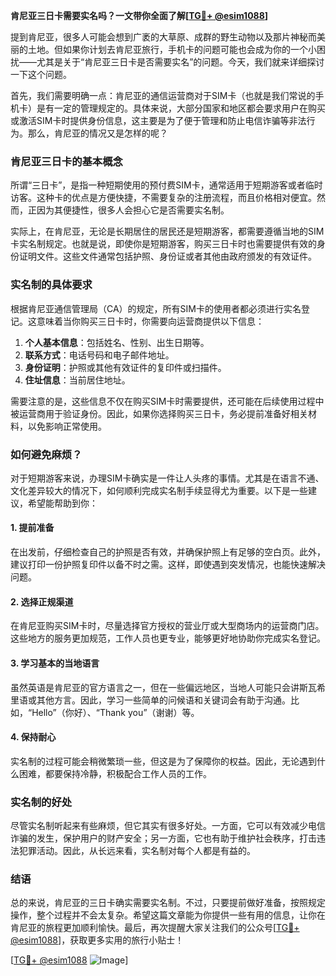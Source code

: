 **肯尼亚三日卡需要实名吗？一文带你全面了解[[TG💪+ @esim1088](https://t.me/s/esim1088)]**

提到肯尼亚，很多人可能会想到广袤的大草原、成群的野生动物以及那片神秘而美丽的土地。但如果你计划去肯尼亚旅行，手机卡的问题可能也会成为你的一个小困扰——尤其是关于“肯尼亚三日卡是否需要实名”的问题。今天，我们就来详细探讨一下这个问题。

首先，我们需要明确一点：肯尼亚的通信运营商对于SIM卡（也就是我们常说的手机卡）是有一定的管理规定的。具体来说，大部分国家和地区都会要求用户在购买或激活SIM卡时提供身份信息，这主要是为了便于管理和防止电信诈骗等非法行为。那么，肯尼亚的情况又是怎样的呢？

### 肯尼亚三日卡的基本概念

所谓“三日卡”，是指一种短期使用的预付费SIM卡，通常适用于短期游客或者临时访客。这种卡的优点是方便快捷，不需要复杂的注册流程，而且价格相对便宜。然而，正因为其便捷性，很多人会担心它是否需要实名制。

实际上，在肯尼亚，无论是长期居住的居民还是短期游客，都需要遵循当地的SIM卡实名制规定。也就是说，即使你是短期游客，购买三日卡时也需要提供有效的身份证明文件。这些文件通常包括护照、身份证或者其他由政府颁发的有效证件。

### 实名制的具体要求

根据肯尼亚通信管理局（CA）的规定，所有SIM卡的使用者都必须进行实名登记。这意味着当你购买三日卡时，你需要向运营商提供以下信息：

1. **个人基本信息**：包括姓名、性别、出生日期等。
2. **联系方式**：电话号码和电子邮件地址。
3. **身份证明**：护照或其他有效证件的复印件或扫描件。
4. **住址信息**：当前居住地址。

需要注意的是，这些信息不仅在购买SIM卡时需要提供，还可能在后续使用过程中被运营商用于验证身份。因此，如果你选择购买三日卡，务必提前准备好相关材料，以免影响正常使用。

### 如何避免麻烦？

对于短期游客来说，办理SIM卡确实是一件让人头疼的事情。尤其是在语言不通、文化差异较大的情况下，如何顺利完成实名制手续显得尤为重要。以下是一些建议，希望能帮助到你：

#### 1. 提前准备
在出发前，仔细检查自己的护照是否有效，并确保护照上有足够的空白页。此外，建议打印一份护照复印件以备不时之需。这样，即使遇到突发情况，也能快速解决问题。

#### 2. 选择正规渠道
在肯尼亚购买SIM卡时，尽量选择官方授权的营业厅或大型商场内的运营商门店。这些地方的服务更加规范，工作人员也更专业，能够更好地协助你完成实名登记。

#### 3. 学习基本的当地语言
虽然英语是肯尼亚的官方语言之一，但在一些偏远地区，当地人可能只会讲斯瓦希里语或其他方言。因此，学习一些简单的问候语和关键词会有助于沟通。比如，“Hello”（你好）、“Thank you”（谢谢）等。

#### 4. 保持耐心
实名制的过程可能会稍微繁琐一些，但这是为了保障你的权益。因此，无论遇到什么困难，都要保持冷静，积极配合工作人员的工作。

### 实名制的好处

尽管实名制听起来有些麻烦，但它其实有很多好处。一方面，它可以有效减少电信诈骗的发生，保护用户的财产安全；另一方面，它也有助于维护社会秩序，打击违法犯罪活动。因此，从长远来看，实名制对每个人都是有益的。

### 结语

总的来说，肯尼亚的三日卡确实需要实名制。不过，只要提前做好准备，按照规定操作，整个过程并不会太复杂。希望这篇文章能为你提供一些有用的信息，让你在肯尼亚的旅程更加顺利愉快。最后，再次提醒大家关注我们的公众号[[TG💪+ @esim1088](https://t.me/s/esim1088)]，获取更多实用的旅行小贴士！

[[TG💪+ @esim1088](https://t.me/s/esim1088) ![Image](https://i.postimg.cc/4NQfJmqS/Snipaste-2025-05-13-00-14-12.png)]